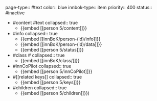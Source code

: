 page-type:: #text
color:: blue
innbok-type:: item
priority:: 400
status:: #inactive

- #content #text
  collapsed:: true
	- {{embed [[person 5/content]]}}
- #info
  collapsed:: true
	- {{embed [[innBoK/person-(id)/info]]}}
	- {{embed [[innBoK/person-(id)/data]]}}
	- {{embed [[person 5/status]]}}
- #class #
  collapsed:: true
	- {{embed [[innBoK/class/]]}}
- #innCoPilot
  collapsed:: true
	- {{embed [[person 5/innCoPilot]]}}
- #[[related keys]]
  collapsed:: true
	- {{embed [[person 5/keys]]}}
- #children
  collapsed:: true
	- {{embed [[person 5/children]]}})







